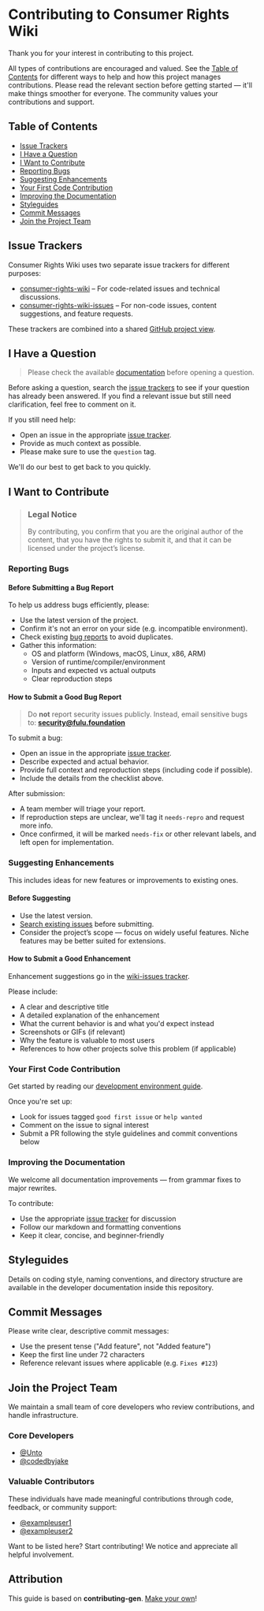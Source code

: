 <!-- omit in toc -->
# Contributing to Consumer Rights Wiki

Thank you for your interest in contributing to this project.

All types of contributions are encouraged and valued. See the [Table of Contents](#table-of-contents) for different ways to help and how this project manages contributions. Please read the relevant section before getting started — it'll make things smoother for everyone. The community values your contributions and support.

<!-- omit in toc -->
## Table of Contents

- [Issue Trackers](#issue-trackers)
- [I Have a Question](#i-have-a-question)
- [I Want to Contribute](#i-want-to-contribute)
- [Reporting Bugs](#reporting-bugs)
- [Suggesting Enhancements](#suggesting-enhancements)
- [Your First Code Contribution](#your-first-code-contribution)
- [Improving the Documentation](#improving-the-documentation)
- [Styleguides](#styleguides)
- [Commit Messages](#commit-messages)
- [Join the Project Team](#join-the-project-team)

## Issue Trackers

Consumer Rights Wiki uses two separate issue trackers for different purposes:

- [consumer-rights-wiki](https://github.com/Consumer-Rights-Wiki-Org/wiki) – For code-related issues and technical discussions.
- [consumer-rights-wiki-issues](https://github.com/Consumer-Rights-Wiki-Org/wiki-issues/issues) – For non-code issues, content suggestions, and feature requests.

These trackers are combined into a shared [GitHub project view](https://github.com/orgs/Consumer-Rights-Wiki-Org/projects/1).

## I Have a Question

> Please check the available [documentation](https://github.com/Consumer-Rights-Wiki-Org/wiki/wiki) before opening a question.

Before asking a question, search the [issue trackers](#issue-trackers) to see if your question has already been answered. If you find a relevant issue but still need clarification, feel free to comment on it.

If you still need help:

- Open an issue in the appropriate [issue tracker](#issue-trackers).
- Provide as much context as possible.
- Please make sure to use the `question` tag.

We'll do our best to get back to you quickly.

## I Want to Contribute

> ### Legal Notice <!-- omit in toc -->
> By contributing, you confirm that you are the original author of the content, that you have the rights to submit it, and that it can be licensed under the project’s license.

### Reporting Bugs

<!-- omit in toc -->
#### Before Submitting a Bug Report

To help us address bugs efficiently, please:

- Use the latest version of the project.
- Confirm it's not an error on your side (e.g. incompatible environment).
- Check existing [bug reports](https://github.com/Consumer-Rights-Wiki-Org/wiki/issues?q=label%3Abug) to avoid duplicates.
- Gather this information:
  - OS and platform (Windows, macOS, Linux, x86, ARM)
  - Version of runtime/compiler/environment
  - Inputs and expected vs actual outputs
  - Clear reproduction steps

<!-- omit in toc -->
#### How to Submit a Good Bug Report

> Do **not** report security issues publicly. Instead, email sensitive bugs to: **security@fulu.foundation**

To submit a bug:

- Open an issue in the appropriate [issue tracker](#issue-trackers).
- Describe expected and actual behavior.
- Provide full context and reproduction steps (including code if possible).
- Include the details from the checklist above.

After submission:

- A team member will triage your report.
- If reproduction steps are unclear, we'll tag it `needs-repro` and request more info.
- Once confirmed, it will be marked `needs-fix` or other relevant labels, and left open for implementation.

### Suggesting Enhancements

This includes ideas for new features or improvements to existing ones.

<!-- omit in toc -->
#### Before Suggesting

- Use the latest version.
- [Search existing issues](https://github.com/Consumer-Rights-Wiki-Org/wiki-issues/issues) before submitting.
- Consider the project’s scope — focus on widely useful features. Niche features may be better suited for extensions.

<!-- omit in toc -->
#### How to Submit a Good Enhancement

Enhancement suggestions go in the [wiki-issues tracker](https://github.com/Consumer-Rights-Wiki-Org/wiki-issues/issues).

Please include:

- A clear and descriptive title
- A detailed explanation of the enhancement
- What the current behavior is and what you'd expect instead
- Screenshots or GIFs (if relevant)
- Why the feature is valuable to most users
- References to how other projects solve this problem (if applicable)

### Your First Code Contribution

Get started by reading our [development environment guide](https://github.com/Consumer-Rights-Wiki-Org/wiki/wiki/Setting-up-a-development-environment).

Once you're set up:

- Look for issues tagged `good first issue` or `help wanted`
- Comment on the issue to signal interest
- Submit a PR following the style guidelines and commit conventions below

### Improving the Documentation

We welcome all documentation improvements — from grammar fixes to major rewrites.

To contribute:

- Use the appropriate [issue tracker](#issue-trackers) for discussion
- Follow our markdown and formatting conventions
- Keep it clear, concise, and beginner-friendly

## Styleguides

Details on coding style, naming conventions, and directory structure are available in the developer documentation inside this repository.

## Commit Messages

Please write clear, descriptive commit messages:

- Use the present tense ("Add feature", not "Added feature")
- Keep the first line under 72 characters
- Reference relevant issues where applicable (e.g. `Fixes #123`)

## Join the Project Team

We maintain a small team of core developers who review contributions, and handle infrastructure.

### Core Developers
- [@Unto](https://github.com/untocodes)
- [@codedbyjake](https://github.com/codedbyjake)

### Valuable Contributors
These individuals have made meaningful contributions through code, feedback, or community support:

- [@exampleuser1](https://github.com/exampleuser1)
- [@exampleuser2](https://github.com/exampleuser2)

Want to be listed here? Start contributing! We notice and appreciate all helpful involvement.

<!-- omit in toc -->
## Attribution

This guide is based on **contributing-gen**. [Make your own](https://github.com/bttger/contributing-gen)!
